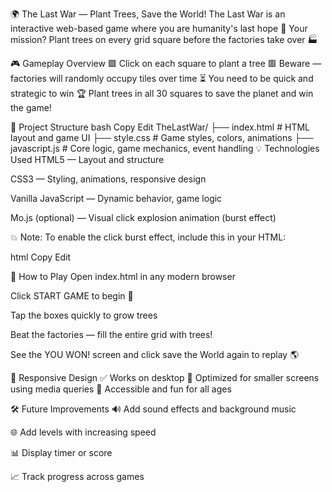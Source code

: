🌍 The Last War — Plant Trees, Save the World!
The Last War is an interactive web-based game where you are humanity's last hope 🌱
Your mission? Plant trees on every grid square before the factories take over 🏭

🎮 Gameplay Overview
🟩 Click on each square to plant a tree
🟥 Beware — factories will randomly occupy tiles over time
⏳ You need to be quick and strategic to win
🏆 Plant trees in all 30 squares to save the planet and win the game!

📁 Project Structure
bash
Copy
Edit
TheLastWar/
├── index.html       # HTML layout and game UI
├── style.css        # Game styles, colors, animations
├── javascript.js    # Core logic, game mechanics, event handling
💡 Technologies Used
HTML5 — Layout and structure

CSS3 — Styling, animations, responsive design

Vanilla JavaScript — Dynamic behavior, game logic

Mo.js (optional) — Visual click explosion animation (burst effect)

💥 Note: To enable the click burst effect, include this in your HTML:

html
Copy
Edit
<script src="https://cdn.jsdelivr.net/npm/@mojs/core"></script>
🚀 How to Play
Open index.html in any modern browser

Click START GAME to begin 🌳

Tap the boxes quickly to grow trees

Beat the factories — fill the entire grid with trees!

See the YOU WON! screen and click save the World again to replay 🌎

📱 Responsive Design
✅ Works on desktop
📱 Optimized for smaller screens using media queries
🎯 Accessible and fun for all ages

🛠️ Future Improvements
🔊 Add sound effects and background music

🌐 Add levels with increasing speed

📊 Display timer or score

📈 Track progress across games
